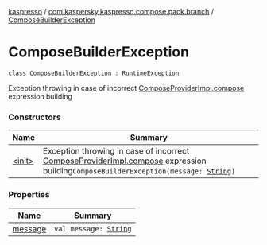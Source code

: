 [kaspresso](../../index.md) / [com.kaspersky.kaspresso.compose.pack.branch](../index.md) / [ComposeBuilderException](./index.md)

# ComposeBuilderException

`class ComposeBuilderException : `[`RuntimeException`](https://kotlinlang.org/api/latest/jvm/stdlib/kotlin/-runtime-exception/index.html)

Exception throwing in case of incorrect [ComposeProviderImpl.compose](../../com.kaspersky.kaspresso.compose/-compose-provider-impl/compose.md) expression building

### Constructors

| Name | Summary |
|---|---|
| [&lt;init&gt;](-init-.md) | Exception throwing in case of incorrect [ComposeProviderImpl.compose](../../com.kaspersky.kaspresso.compose/-compose-provider-impl/compose.md) expression building`ComposeBuilderException(message: `[`String`](https://kotlinlang.org/api/latest/jvm/stdlib/kotlin/-string/index.html)`)` |

### Properties

| Name | Summary |
|---|---|
| [message](message.md) | `val message: `[`String`](https://kotlinlang.org/api/latest/jvm/stdlib/kotlin/-string/index.html) |
